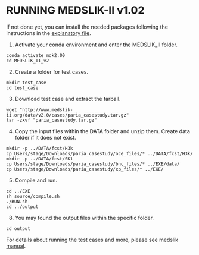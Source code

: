 # RUNNING MEDSLIK-II v1.02

If not done yet, you can install the needed packages following the instructions in the [explanatory file](https://github.com/Igoratake/Medslik-II/tree/medslik_II_2_00/doc/installing_requirements.md).

1. Activate your conda environment and enter the MEDSLIK_II folder.
```
conda activate mdk2.00
cd MEDSLIK_II_v2
```
2. Create a folder for test cases.
```
mkdir test_case
cd test_case
```
3. Download test case and extract the tarball.
```
wget "http://www.medslik-ii.org/data/v2.0/cases/paria_casestudy.tar.gz"
tar -zxvf "paria_casestudy.tar.gz"
```
4. Copy the input files within the DATA folder and unzip them. Create data folder if it does not exist.
```
mkdir -p ../DATA/fcst/H3k
cp Users/stage/Downloads/paria_casestudy/oce_files/* ../DATA/fcst/H3k/
mkdir -p ../DATA/fcst/SK1
cp Users/stage/Downloads/paria_casestudy/bnc_files/* ../EXE/data/
cp Users/stage/Downloads/paria_casestudy/xp_files/* ../EXE/
```
5. Compile and run.
```
cd ../EXE
sh source/compile.sh
./RUN.sh
cd ../output
```
8. You may found the output files within the specific folder.
```
cd output
```

For details about running the test cases and more, please see medslik [manual](https://github.com/Igoratake/Medslik-II/blob/medslik_II_1_02/doc/MEDSLIK_II_v2.0_user_manual.pdf).
